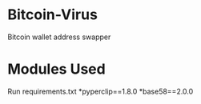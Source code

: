 # Bitcoin-Virus
Bitcoin wallet address swapper

# Modules Used
Run requirements.txt
*pyperclip==1.8.0
*base58==2.0.0
